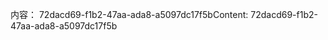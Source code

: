 <span data-ttu-id="eb0df-101">内容： 72dacd69-f1b2-47aa-ada8-a5097dc17f5b</span><span class="sxs-lookup"><span data-stu-id="eb0df-101">Content: 72dacd69-f1b2-47aa-ada8-a5097dc17f5b</span></span>